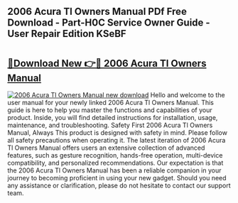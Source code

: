 ## 2006 Acura Tl Owners Manual PDf Free Download - Part-H0C Service Owner Guide - User Repair Edition KSeBF

# <h2><a href="http://bc16798.oget.top/?id=2006+Acura+Tl+Owners+Manual">🔗Download New 👉🔴 2006 Acura Tl Owners Manual</a></h2>

[![2006 Acura Tl Owners Manual new download](https://i.imgur.com/5g1atiW.png)](http://bc16798.oget.top/?id=2006+Acura+Tl+Owners+Manual)
Hello and welcome to the user manual for your newly linked 2006 Acura Tl Owners Manual. This guide is here to help you master the functions and capabilities of your product. Inside, you will find detailed instructions for installation, usage, maintenance, and troubleshooting. Safety First 2006 Acura Tl Owners Manual, Always This product is designed with safety in mind. Please follow all safety precautions when operating it. The latest iteration of 2006 Acura Tl Owners Manual offers users an extensive collection of advanced features, such as gesture recognition, hands-free operation, multi-device compatibility, and personalized recommendations. Our expectation is that the 2006 Acura Tl Owners Manual has been a reliable companion in your journey to becoming proficient in using your new gadget. Should you need any assistance or clarification, please do not hesitate to contact our support team.
